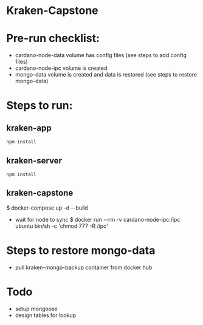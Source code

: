 # Kraken-Capstone
# Pre-run checklist:
- cardano-node-data volume has config files (see steps to add config files)
- cardano-node-ipc volume is created 
- mongo-data volume is created and data is restored (see steps to restore mongo-data)

# Steps to run:
## kraken-app
    npm install
    
## kraken-server
    npm install

## kraken-capstone
$ docker-compose up -d --build

- wait for node to sync
$ docker run --rm -v cardano-node-ipc:/ipc ubuntu bin/sh -c 'chmod 777 -R /ipc'


# Steps to restore mongo-data
- pull kraken-mongo-backup container from docker hub


# Todo 
- setup mongoose 
- design tables for lookup 


